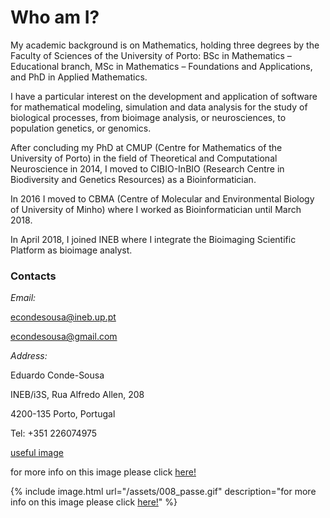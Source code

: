 # Who am I?

My academic background is on Mathematics, holding three degrees by the Faculty of Sciences of the University of Porto: BSc in Mathematics – Educational branch, MSc in Mathematics – Foundations and Applications, and PhD in Applied Mathematics.

I have a particular interest on the development and application of software for mathematical modeling, simulation and data analysis for the study of biological processes, from bioimage analysis, or neurosciences, to population genetics, or genomics.

After concluding my PhD at CMUP (Centre for Mathematics of the University of Porto) in the field of Theoretical and Computational Neuroscience in 2014, I moved to CIBIO-InBIO (Research Centre in Biodiversity and Genetics Resources) as a Bioinformatician.

In 2016 I moved to CBMA (Centre of Molecular and Environmental Biology of University of Minho) where I worked as Bioinformatician until March 2018.

In April 2018, I joined INEB where I integrate the Bioimaging Scientific Platform as bioimage analyst.
   
  
### Contacts

*Email:*

[econdesousa@ineb.up.pt](mailto:econdesousa@ineb.up.pt)

[econdesousa@gmail.com](mailto:econdesousa@gmail.com)

*Address:*

Eduardo Conde-Sousa

INEB/i3S, Rua Alfredo Allen, 208

4200-135 Porto, Portugal

Tel: +351 226074975


[useful image](https://econdesousa.github.io/assets/008_passe.gif) 

for more info on this image please click [here!](https://github.com/econdesousa/ImageAnalysis/tree/master/gifWithOverlay)


{% include image.html url="/assets/008_passe.gif" description="for more info on this image please click [here!](https://github.com/econdesousa/ImageAnalysis/tree/master/gifWithOverlay)" %}
